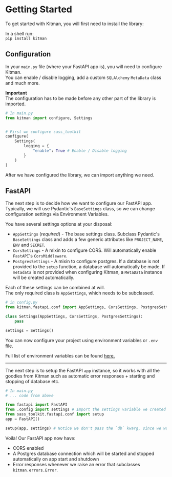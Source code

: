 # Getting Started

To get started with Kitman, you will first need to install the library:

In a shell run: <br>
`pip install kitman`

## Configuration

In your `main.py` file (where your FastAPI app is), you will need to configure Kitman. <br>
You can enable / disable logging, add a custom `SQLAlchemy` `MetaData` class and much more.

**Important** <br>
The configuration has to be made before any other part of the library is imported.

```py
# In main.py
from kitman import configure, Settings


# First we configure sass_toolkit
configure(
    Settings(
        logging = {
            "enable": True # Enable / Disable logging
        }
    )
)

```

After we have configured the library, we can import anything we need.

## FastAPI

The next step is to decide how we want to configure our FastAPI app. <br>
Typically, we will use Pydantic's `BaseSettings` class, so we can change configuration settings via Environment Variables.

You have several settings options at your disposal:

- `AppSettings` (_required_) - The base settings class. Subclass Pydantic's `BaseSettings` class and adds a few generic attributes like `PROJECT_NAME`, `ENV` and `SECRET`.
- `CorsSettings` - A mixin to configure CORS. Will automatically enable `FastAPI`'s `CorsMiddleware`.
- `PostgresSettings` - A mixin to configure postgres. If a database is not provided to the `setup` function, a database will automatically be made. If `metadata` is not provided when configuring Kitman, a `MetaData` instance will be created automatically.

Each of these settings can be combined at will. <br>
The only required class is `AppSettings`, which needs to be subclassed.

```py
# in config.py
from kitman.fastapi.conf import AppSettings, CorsSettings, PostgresSettings

class Settings(AppSettings, CorsSettings, PostgresSettings):
    pass

settings = Settings()

```

You can now configure your project using environment variables or `.env` file.

Full list of environment variables can be found [here.](fastapi/configuration.md)

---

The next step is to setup the FastAPI `app` instance, so it works with all the goodies from Kitman such as automatic error responses + starting and stopping of database etc.

```py
# In main.py
# ... code from above

from fastapi import FastAPI
from .config import settings # Import the settings variable we created before
from sass_toolkit.fastapi.conf import setup
app = FastAPI()

setup(app, settings) # Notice we don't pass the `db` kwarg, since we wan't Kitman to auto create our database.
```

Voilà! Our FastAPI app now have:

- CORS enabled
- A Postgres database connection which will be started and stopped automatically on app start and shutdown
- Error responses whenever we raise an error that subclasses `kitman.errors.Error`.

